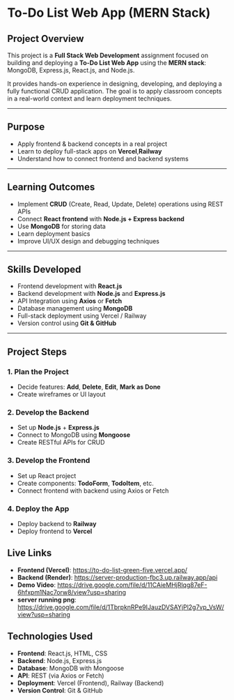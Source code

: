 #  To-Do List Web App (MERN Stack)

##  Project Overview

This project is a **Full Stack Web Development** assignment focused on building and deploying a **To-Do List Web App** using the **MERN stack**: MongoDB, Express.js, React.js, and Node.js.

It provides hands-on experience in designing, developing, and deploying a fully functional CRUD application. The goal is to apply classroom concepts in a real-world context and learn deployment techniques.

---

##  Purpose

- Apply frontend & backend concepts in a real project  
- Learn to deploy full-stack apps on **Vercel**,**Railway**  
- Understand how to connect frontend and backend systems  

---

##  Learning Outcomes

- Implement **CRUD** (Create, Read, Update, Delete) operations using REST APIs  
- Connect **React frontend** with **Node.js + Express backend**  
- Use **MongoDB** for storing data  
- Learn deployment basics  
- Improve UI/UX design and debugging techniques  

---

##  Skills Developed

- Frontend development with **React.js**  
- Backend development with **Node.js** and **Express.js**  
- API Integration using **Axios** or **Fetch**  
- Database management using **MongoDB**  
- Full-stack deployment using Vercel / Railway  
- Version control using **Git & GitHub**  

---

##  Project Steps

### 1. Plan the Project
- Decide features: **Add**, **Delete**, **Edit**, **Mark as Done**  
- Create wireframes or UI layout  

### 2. Develop the Backend
- Set up **Node.js** + **Express.js**  
- Connect to MongoDB using **Mongoose**  
- Create RESTful APIs for CRUD  

### 3. Develop the Frontend
- Set up React project  
- Create components: **TodoForm**, **TodoItem**, etc.  
- Connect frontend with backend using Axios or Fetch  

### 4. Deploy the App
- Deploy backend to **Railway**  
- Deploy frontend to **Vercel**  


##  Live Links

- **Frontend (Vercel)**: https://to-do-list-green-five.vercel.app/ 
- **Backend (Render)**: https://server-production-fbc3.up.railway.app/api
- **Demo Video**: https://drive.google.com/file/d/11CAieMHjRlqg87eF-6hfxpm1Nac7orw8/view?usp=sharing
- **server running png**: https://drive.google.com/file/d/1TbrpknRPe9IJauzDVSAYjPl2g7vp_VsW/view?usp=sharing


##  Technologies Used

- **Frontend**: React.js, HTML, CSS  
- **Backend**: Node.js, Express.js  
- **Database**: MongoDB with Mongoose  
- **API**: REST (via Axios or Fetch)  
- **Deployment**: Vercel (Frontend), Railway (Backend)  
- **Version Control**: Git & GitHub  

